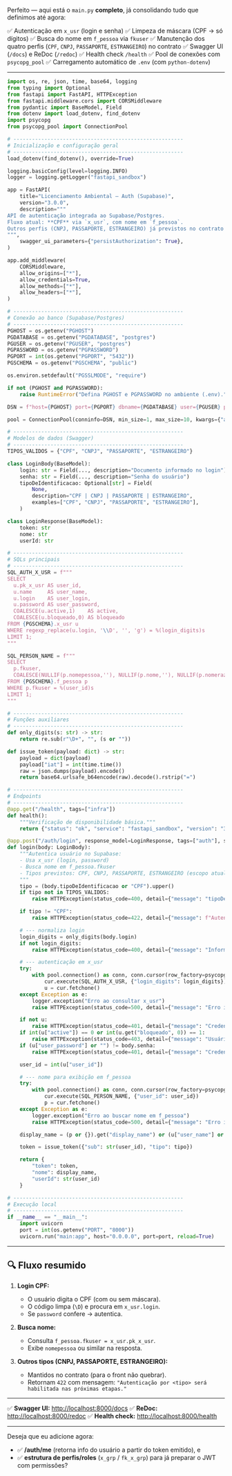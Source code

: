 Perfeito — aqui está o `main.py` **completo**, já consolidando tudo que definimos até agora:

✅ Autenticação em `x_usr` (login e senha)
✅ Limpeza de máscara (CPF → só dígitos)
✅ Busca do nome em `f_pessoa` via `fkuser`
✅ Manutenção dos quatro perfis (`CPF`, `CNPJ`, `PASSAPORTE`, `ESTRANGEIRO`) no contrato
✅ Swagger UI (`/docs`) e ReDoc (`/redoc`)
✅ Health check `/health`
✅ Pool de conexões com `psycopg_pool`
✅ Carregamento automático de `.env` (com `python-dotenv`)

---

```python
import os, re, json, time, base64, logging
from typing import Optional
from fastapi import FastAPI, HTTPException
from fastapi.middleware.cors import CORSMiddleware
from pydantic import BaseModel, Field
from dotenv import load_dotenv, find_dotenv
import psycopg
from psycopg_pool import ConnectionPool

# -------------------------------------------------------
# Inicialização e configuração geral
# -------------------------------------------------------
load_dotenv(find_dotenv(), override=True)

logging.basicConfig(level=logging.INFO)
logger = logging.getLogger("fastapi_sandbox")

app = FastAPI(
    title="Licenciamento Ambiental – Auth (Supabase)",
    version="3.0.0",
    description="""
API de autenticação integrada ao Supabase/Postgres.  
Fluxo atual: **CPF** via `x_usr`, com nome em `f_pessoa`.  
Outros perfis (CNPJ, PASSAPORTE, ESTRANGEIRO) já previstos no contrato e liberados evolutivamente.
""",
    swagger_ui_parameters={"persistAuthorization": True},
)

app.add_middleware(
    CORSMiddleware,
    allow_origins=["*"],
    allow_credentials=True,
    allow_methods=["*"],
    allow_headers=["*"],
)

# -------------------------------------------------------
# Conexão ao banco (Supabase/Postgres)
# -------------------------------------------------------
PGHOST = os.getenv("PGHOST")
PGDATABASE = os.getenv("PGDATABASE", "postgres")
PGUSER = os.getenv("PGUSER", "postgres")
PGPASSWORD = os.getenv("PGPASSWORD")
PGPORT = int(os.getenv("PGPORT", "5432"))
PGSCHEMA = os.getenv("PGSCHEMA", "public")

os.environ.setdefault("PGSSLMODE", "require")

if not (PGHOST and PGPASSWORD):
    raise RuntimeError("Defina PGHOST e PGPASSWORD no ambiente (.env).")

DSN = f"host={PGHOST} port={PGPORT} dbname={PGDATABASE} user={PGUSER} password={PGPASSWORD} sslmode={os.getenv('PGSSLMODE','require')}"

pool = ConnectionPool(conninfo=DSN, min_size=1, max_size=10, kwargs={"autocommit": True})

# -------------------------------------------------------
# Modelos de dados (Swagger)
# -------------------------------------------------------
TIPOS_VALIDOS = {"CPF", "CNPJ", "PASSAPORTE", "ESTRANGEIRO"}

class LoginBody(BaseModel):
    login: str = Field(..., description="Documento informado no login")
    senha: str = Field(..., description="Senha do usuário")
    tipoDeIdentificacao: Optional[str] = Field(
        None,
        description="CPF | CNPJ | PASSAPORTE | ESTRANGEIRO",
        examples=["CPF", "CNPJ", "PASSAPORTE", "ESTRANGEIRO"],
    )

class LoginResponse(BaseModel):
    token: str
    nome: str
    userId: str

# -------------------------------------------------------
# SQLs principais
# -------------------------------------------------------
SQL_AUTH_X_USR = f"""
SELECT
  u.pk_x_usr AS user_id,
  u.name     AS user_name,
  u.login    AS user_login,
  u.password AS user_password,
  COALESCE(u.active,1)    AS active,
  COALESCE(u.bloqueado,0) AS bloqueado
FROM {PGSCHEMA}.x_usr u
WHERE regexp_replace(u.login, '\\D', '', 'g') = %(login_digits)s
LIMIT 1;
"""

SQL_PERSON_NAME = f"""
SELECT
  p.fkuser,
  COALESCE(NULLIF(p.nomepessoa,''), NULLIF(p.nome,''), NULLIF(p.nomerazao,''), NULLIF(p.razaosocial,'')) AS display_name
FROM {PGSCHEMA}.f_pessoa p
WHERE p.fkuser = %(user_id)s
LIMIT 1;
"""

# -------------------------------------------------------
# Funções auxiliares
# -------------------------------------------------------
def only_digits(s: str) -> str:
    return re.sub(r"\D+", "", (s or ""))

def issue_token(payload: dict) -> str:
    payload = dict(payload)
    payload["iat"] = int(time.time())
    raw = json.dumps(payload).encode()
    return base64.urlsafe_b64encode(raw).decode().rstrip("=")

# -------------------------------------------------------
# Endpoints
# -------------------------------------------------------
@app.get("/health", tags=["infra"])
def health():
    """Verificação de disponibilidade básica."""
    return {"status": "ok", "service": "fastapi_sandbox", "version": "3.0.0"}

@app.post("/auth/login", response_model=LoginResponse, tags=["auth"], summary="Autenticar usuário (CPF)")
def login(body: LoginBody):
    """Autentica usuário no Supabase:
    - Usa x_usr (login, password)
    - Busca nome em f_pessoa.fkuser
    - Tipos previstos: CPF, CNPJ, PASSAPORTE, ESTRANGEIRO (escopo atual: CPF)
    """
    tipo = (body.tipoDeIdentificacao or "CPF").upper()
    if tipo not in TIPOS_VALIDOS:
        raise HTTPException(status_code=400, detail={"message": "tipoDeIdentificacao inválido."})

    if tipo != "CPF":
        raise HTTPException(status_code=422, detail={"message": f"Autenticação por {tipo} será habilitada nas próximas etapas."})

    # --- normaliza login
    login_digits = only_digits(body.login)
    if not login_digits:
        raise HTTPException(status_code=400, detail={"message": "Informe um CPF válido."})

    # --- autenticação em x_usr
    try:
        with pool.connection() as conn, conn.cursor(row_factory=psycopg.rows.dict_row) as cur:
            cur.execute(SQL_AUTH_X_USR, {"login_digits": login_digits})
            u = cur.fetchone()
    except Exception as e:
        logger.exception("Erro ao consultar x_usr")
        raise HTTPException(status_code=500, detail={"message": "Erro interno de banco."}) from e

    if not u:
        raise HTTPException(status_code=401, detail={"message": "Credenciais inválidas."})
    if int(u["active"]) == 0 or int(u.get("bloqueado", 0)) == 1:
        raise HTTPException(status_code=403, detail={"message": "Usuário inativo/bloqueado."})
    if (u["user_password"] or "") != body.senha:
        raise HTTPException(status_code=401, detail={"message": "Credenciais inválidas."})

    user_id = int(u["user_id"])

    # --- nome para exibição em f_pessoa
    try:
        with pool.connection() as conn, conn.cursor(row_factory=psycopg.rows.dict_row) as cur:
            cur.execute(SQL_PERSON_NAME, {"user_id": user_id})
            p = cur.fetchone()
    except Exception as e:
        logger.exception("Erro ao buscar nome em f_pessoa")
        raise HTTPException(status_code=500, detail={"message": "Erro interno de banco."}) from e

    display_name = (p or {}).get("display_name") or (u["user_name"] or u["user_login"])

    token = issue_token({"sub": str(user_id), "tipo": tipo})

    return {
        "token": token,
        "nome": display_name,
        "userId": str(user_id)
    }

# -------------------------------------------------------
# Execução local
# -------------------------------------------------------
if __name__ == "__main__":
    import uvicorn
    port = int(os.getenv("PORT", "8000"))
    uvicorn.run("main:app", host="0.0.0.0", port=port, reload=True)
```

---

## 🔍 Fluxo resumido

1. **Login CPF:**

   * O usuário digita o CPF (com ou sem máscara).
   * O código limpa (`\D`) e procura em `x_usr.login`.
   * Se `password` confere → autentica.

2. **Busca nome:**

   * Consulta `f_pessoa.fkuser = x_usr.pk_x_usr`.
   * Exibe `nomepessoa` ou similar na resposta.

3. **Outros tipos (CNPJ, PASSAPORTE, ESTRANGEIRO):**

   * Mantidos no contrato (para o front não quebrar).
   * Retornam `422` com mensagem:
     `"Autenticação por <tipo> será habilitada nas próximas etapas."`

---

✅ **Swagger UI:** [http://localhost:8000/docs](http://localhost:8000/docs)
✅ **ReDoc:** [http://localhost:8000/redoc](http://localhost:8000/redoc)
✅ **Health check:** [http://localhost:8000/health](http://localhost:8000/health)

---

Deseja que eu adicione agora:

* ✅ **/auth/me** (retorna info do usuário a partir do token emitido), e
* ✅ **estrutura de perfis/roles** (`x_grp` / `fk_x_grp`) para já preparar o JWT com permissões?
